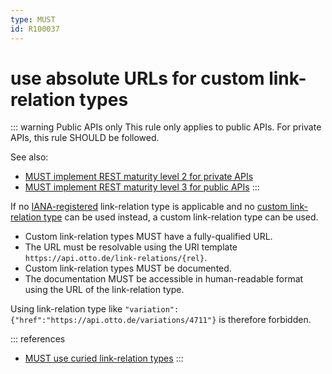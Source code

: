 ```yaml
---
type: MUST
id: R100037
---
```


# use absolute URLs for custom link-relation types

::: warning Public APIs only
This rule only applies to public APIs. For private APIs, this rule SHOULD be followed.

See also:

- [MUST implement REST maturity level 2 for private APIs](../050_hypermedia/1010_must-implement-rest-maturity-level-2-for-private-apis.md)
- [MUST implement REST maturity level 3 for public APIs](../050_hypermedia/1020_must-implement-rest-maturity-level-3-for-public-apis.md)
  :::

If no [IANA-registered](http://www.iana.org/assignments/link-relations/link-relations.xhtml) link-relation type
is applicable and no [custom link-relation type](./3010_must-prefer-existing-custom-rels.md) can be used instead,
a custom link-relation type can be used.

- Custom link-relation types MUST have a fully-qualified URL.
- The URL must be resolvable using the URI template `https://api.otto.de/link-relations/{rel}`.
- Custom link-relation types MUST be documented.
- The documentation MUST be accessible in human-readable format using the URL of the link-relation type.

Using link-relation type like `"variation": {"href":"https://api.otto.de/variations/4711"}` is therefore forbidden.

::: references

- [MUST use curied link-relation types](./3040_must-use-curied-rels.md)
  :::
